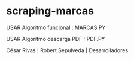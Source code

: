 # scraping-marcas


USAR  Algoritmo funcional :  MARCAS.PY

USAR Algoritmo descarga PDF : PDF.PY


César Rivas | Robert Sepulveda | Desarrolladores
